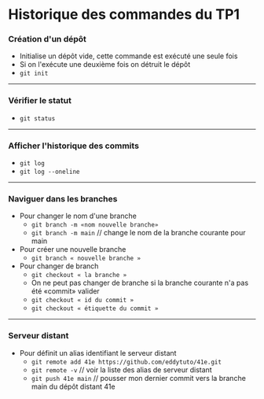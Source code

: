 # Historique des commandes du TP1

### Création d'un dépôt

- Initialise un dépôt vide, cette commande est exécuté une seule fois
- Si on l'exécute une deuxième fois on détruit le dépôt
- `git init`

---

### Vérifier le statut 
- `git status`
---
### Afficher l'historique des commits
- `git log`
- `git log --oneline`
---
### Naviguer dans les branches
- Pour changer le nom d'une branche
    - `git branch -m «nom nouvelle branche»`
    - `git branch -m main`  // change le nom de la branche courante pour main
- Pour créer une nouvelle branche
    - `git branch « nouvelle branche »`
- Pour changer de branch 
    - `git checkout « la branche »`
    - On ne peut pas changer de branche si la branche courante n'a pas été «commit» valider 
    - `git checkout « id du commit »`
    - `git checkout « étiquette du commit »`   
---
### Serveur distant
- Pour définit un alias identifiant le serveur distant
    - `git remote add 41e https://github.com/eddytuto/41e.git`
    - `git remote -v` // voir la liste des alias de serveur distant
    - `git push 41e main` // pousser mon dernier commit vers la branche main du dépôt distant 41e